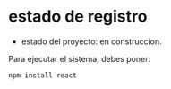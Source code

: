 <h1> estado de registro </h1>

- estado del proyecto: en construccion.

Para ejecutar el sistema, debes poner:

```npm install react```
